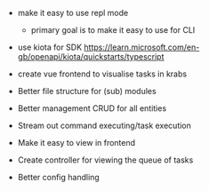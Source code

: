 - make it easy to use repl mode
  - primary goal is to make it easy to use for CLI

- use kiota for SDK https://learn.microsoft.com/en-gb/openapi/kiota/quickstarts/typescript
- create vue frontend to visualise tasks in krabs

- Better file structure for (sub) modules
- Better management CRUD for all entities

- Stream out command executing/task execution
- Make it easy to view in frontend

- Create controller for viewing the queue of tasks

- Better config handling
